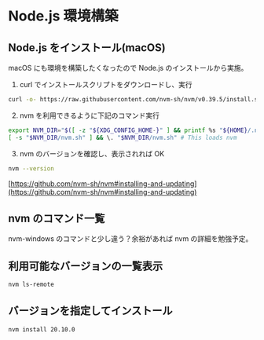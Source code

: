 # Node.js 環境構築

## Node.js をインストール(macOS)

macOS にも環境を構築したくなったので Node.js のインストールから実施。

1. curl でインストールスクリプトをダウンロードし、実行

```sh
curl -o- https://raw.githubusercontent.com/nvm-sh/nvm/v0.39.5/install.sh | bash
```

2. nvm を利用できるように下記のコマンド実行

```sh
export NVM_DIR="$([ -z "${XDG_CONFIG_HOME-}" ] && printf %s "${HOME}/.nvm" || printf %s "${XDG_CONFIG_HOME}/nvm")"
[ -s "$NVM_DIR/nvm.sh" ] && \. "$NVM_DIR/nvm.sh" # This loads nvm
```

3. nvm のバージョンを確認し、表示されれば OK

```sh
nvm --version
```

[https://github.com/nvm-sh/nvm#installing-and-updating](https://github.com/nvm-sh/nvm#installing-and-updating)

## nvm のコマンド一覧

nvm-windows のコマンドと少し違う？余裕があれば nvm の詳細を勉強予定。

## 利用可能なバージョンの一覧表示

```sh
nvm ls-remote
```

## バージョンを指定してインストール

```sh
nvm install 20.10.0
```
